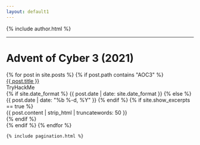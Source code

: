 ```yaml
---
layout: default1
---
```

{% include author.html %}
<hr>
<h1>Advent of Cyber 3 (2021)</h1>
    <div class="post-links">
    {% for post in site.posts %}
        {% if post.path contains "AOC3" %}
        <div class="post-link-wrapper">
          <a href="{{ post.url | relative_url }}" class="post-link">{{ post.title }}</a>
          <div class="post-meta">
<!-- 
            {% if site.plugins contains "jekyll/tagging" %}
            <div class="post-tags">
                {% for tag in post.tags %}
                <a class="tag">TryHackMe</a>
                {% endfor %}
            </div>
            {% endif %} -->
            <div class="post-links">
            <div class="post-link-wrapper">
            <div class="post-meta">
            <div class="post-tags">
                <a class="tag">TryHackMe</a>
              </div> 
              <div class="post-excerpt">
              </div>
            </div>
             </div>
            </div>
            {% if site.date_format %}
              {{ post.date | date: site.date_format }}
            {% else %}
              {{ post.date | date: "%b %-d, %Y" }}
            {% endif %}
            {% if site.show_excerpts == true %}
              <div class="post-excerpt">
                {{ post.content | strip_html | truncatewords: 50 }}
              </div>
            {% endif %}
          </div>
        </div>
        {% endif %}
    {% endfor %}
    </div>

    {% include pagination.html %}

